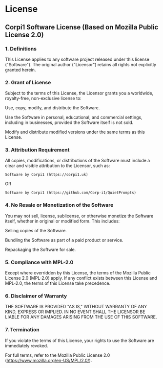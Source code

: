 # License

## Corpi1 Software License (Based on Mozilla Public License 2.0)

### 1. Definitions

  This License applies to any software project released under this license ("Software"). The original author ("Licensor") retains all rights not explicitly granted herein.

### 2. Grant of License

  Subject to the terms of this License, the Licensor grants you a worldwide, royalty-free, non-exclusive license to:
  
  Use, copy, modify, and distribute the Software.
  
  Use the Software in personal, educational, and commercial settings, including in businesses, provided the Software itself is not sold.
  
  Modify and distribute modified versions under the same terms as this License.

### 3. Attribution Requirement

  All copies, modifications, or distributions of the Software must include a clear and visible attribution to the Licensor, such as:

```
Software by Corpi1 (https://corpi1.uk)
```
OR
```
Software by Corpi1 (https://github.com/Corp-i1/QuietPrompts)
```

### 4. No Resale or Monetization of the Software

  You may not sell, license, sublicense, or otherwise monetize the Software itself, whether in original or modified form. This includes:
  
  Selling copies of the Software.
  
  Bundling the Software as part of a paid product or service.
  
  Repackaging the Software for sale.

### 5. Compliance with MPL-2.0

  Except where overridden by this License, the terms of the Mozilla Public License 2.0 (MPL-2.0) apply. If any conflict exists between this License and MPL-2.0, the terms of this License take precedence.

### 6. Disclaimer of Warranty

  THE SOFTWARE IS PROVIDED "AS IS," WITHOUT WARRANTY OF ANY KIND, EXPRESS OR IMPLIED. IN NO EVENT SHALL THE LICENSOR BE LIABLE FOR ANY DAMAGES ARISING FROM THE USE OF THIS SOFTWARE.

### 7. Termination

  If you violate the terms of this License, your rights to use the Software are immediately revoked.

  For full terms, refer to the Mozilla Public License 2.0 (https://www.mozilla.org/en-US/MPL/2.0/).
